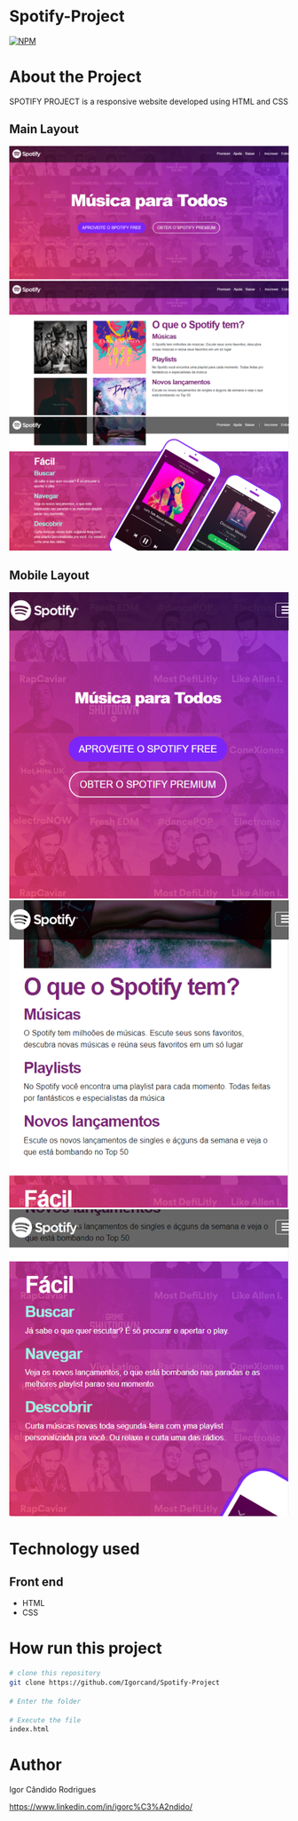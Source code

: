 # Spotify-Project
[![NPM](https://img.shields.io/npm/l/react)](https://github.com/Igorcand/Spotify-Project/blob/master/LICENSE) 

# About the Project
SPOTIFY PROJECT is a responsive website developed using HTML and CSS


## Main Layout 
![Mobile 1](https://github.com/Igorcand/Spotify-Project/blob/master/assets/foto1.png) 
![Mobile 1](https://github.com/Igorcand/Spotify-Project/blob/master/assets/foto2.png) 
![Mobile 1](https://github.com/Igorcand/Spotify-Project/blob/master/assets/foto3.png) 

## Mobile Layout 
![Mobile 1](https://github.com/Igorcand/Spotify-Project/blob/master/assets/foto1mobile.png) 
![Mobile 1](https://github.com/Igorcand/Spotify-Project/blob/master/assets/foto2mobile.png) 
![Mobile 1](https://github.com/Igorcand/Spotify-Project/blob/master/assets/foto3mobile.png)


# Technology used

## Front end
- HTML  
- CSS


# How run this project

```bash
# clone this repository
git clone https://github.com/Igorcand/Spotify-Project

# Enter the folder 

# Execute the file 
index.html
```


# Author

Igor Cândido Rodrigues

https://www.linkedin.com/in/igorc%C3%A2ndido/
